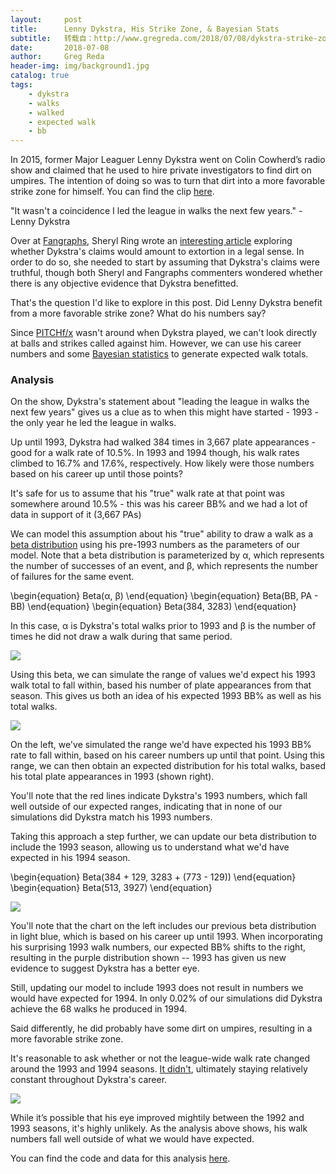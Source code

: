 ```yaml
---
layout:     post
title:      Lenny Dykstra, His Strike Zone, & Bayesian Stats
subtitle:   转载自：http://www.gregreda.com/2018/07/08/dykstra-strike-zone-bayesian-stats/
date:       2018-07-08
author:     Greg Reda
header-img: img/background1.jpg
catalog: true
tags:
    - dykstra
    - walks
    - walked
    - expected walk
    - bb
---
```


In 2015, former Major Leaguer Lenny Dykstra went on Colin Cowherd’s radio show and claimed that he used to hire private investigators to find dirt on umpires. The intention of doing so was to turn that dirt into a more favorable strike zone for himself. You can find the clip [here](https://www.youtube.com/watch?v=fvhb_BjTDmk).

> 
"It wasn't a coincidence I led the league in walks the next few years." - Lenny Dykstra


Over at [Fangraphs](https://www.fangraphs.com/), Sheryl Ring wrote an [interesting article](https://www.fangraphs.com/blogs/did-lenny-dykstra-extort-umpires) exploring whether Dykstra's claims would amount to extortion in a legal sense. In order to do so, she needed to start by assuming that Dykstra's claims were truthful, though both Sheryl and Fangraphs commenters wondered whether there is any objective evidence that Dykstra benefitted.

That's the question I'd like to explore in this post. Did Lenny Dykstra benefit from a more favorable strike zone? What do his numbers say?

Since [PITCHf/x](https://en.wikipedia.org/wiki/PITCHf/x) wasn't around when Dykstra played, we can't look directly at balls and strikes called against him. However, we can use his career numbers and some [Bayesian statistics](https://en.wikipedia.org/wiki/Bayesian_statistics) to generate expected walk totals.

### Analysis

On the show, Dykstra's statement about "leading the league in walks the next few years" gives us a clue as to when this might have started - 1993 - the only year he led the league in walks.

Up until 1993, Dykstra had walked 384 times in 3,667 plate appearances - good for a walk rate of 10.5%. In 1993 and 1994 though, his walk rates climbed to 16.7% and 17.6%, respectively. How likely were those numbers based on his career up until those points?

It's safe for us to assume that his "true" walk rate at that point was somewhere around 10.5% - this was his career BB% and we had a lot of data in support of it (3,667 PAs)

We can model this assumption about his "true" ability to draw a walk as a [beta distribution](https://en.wikipedia.org/wiki/Beta_distribution) using his pre-1993 numbers as the parameters of our model. Note that a beta distribution is parameterized by α, which represents the number of successes of an event, and β, which represents the number of failures for the same event. 

\begin{equation}
 Beta(α, β)
\end{equation}
\begin{equation}
 Beta(BB, PA - BB)
\end{equation}
\begin{equation}
 Beta(384, 3283)
\end{equation}

In this case, α is Dykstra's total walks prior to 1993 and β is the number of times he did not draw a walk during that same period.

![](http://www.gregreda.com/images/dykstra-beta-prior.png)


Using this beta, we can simulate the range of values we'd expect his 1993 walk total to fall within, based his number of plate appearances from that season. This gives us both an idea of his expected 1993 BB% as well as his total walks.

![](http://www.gregreda.com/images/dykstra-walk-sims-93.png)


On the left, we've simulated the range we'd have expected his 1993 BB% rate to fall within, based on his career numbers up until that point. Using this range, we can then obtain an expected distribution for his total walks, based his total plate appearances in 1993 (shown right).

You'll note that the red lines indicate Dykstra's 1993 numbers, which fall well outside of our expected ranges, indicating that in none of our simulations did Dykstra match his 1993 numbers.

Taking this approach a step further, we can update our beta distribution to include the 1993 season, allowing us to understand what we'd have expected in his 1994 season.

\begin{equation}
 Beta(384 + 129, 3283 + (773 - 129))
\end{equation}
\begin{equation}
 Beta(513, 3927)
\end{equation}

![](http://www.gregreda.com/images/dykstra-walk-sims-94.png)


You'll note that the chart on the left includes our previous beta distribution in light blue, which is based on his career up until 1993. When incorporating his surprising 1993 walk numbers, our expected BB% shifts to the right, resulting in the purple distribution shown -- 1993 has given us new evidence to suggest Dykstra has a better eye.

Still, updating our model to include 1993 does not result in numbers we would have expected for 1994. In only 0.02% of our simulations did Dykstra achieve the 68 walks he produced in 1994.

Said differently, he did probably have some dirt on umpires, resulting in a more favorable strike zone.

It's reasonable to ask whether or not the league-wide walk rate changed around the 1993 and 1994 seasons. [It didn't](https://www.baseball-reference.com/pi/shareit/jlkOc), ultimately staying relatively constant throughout Dykstra's career.

![](http://www.gregreda.com/images/mlb-bb-rate.png)


While it’s possible that his eye improved mightily between the 1992 and 1993 seasons, it's highly unlikely. As the analysis above shows, his walk numbers fall well outside of what we would have expected.

You can find the code and data for this analysis [here](https://github.com/gjreda/notebooks/tree/master/dykstra-walks).
